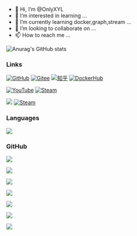 - 👋 Hi, I’m @OnlyXYL
- 👀 I’m interested in learning ...
- 🌱 I’m currently learning docker,graph,stream ...
- 💞️ I’m looking to collaborate on ...
- 📫 How to reach me ...

![Anurag's GitHub stats](https://github-readme-stats.vercel.app/api?username=OnlyXYL&count_private=true&show_icons=true&theme=radical)
### Links

[![GitHub](https://img.shields.io/badge/GitHub-white?logo=github&logoColor=black)](https://github.com/OnlyXYL)
[![Gitee](https://img.shields.io/badge/gitee-white?log=gitee&logoColor=red)](https://gitee.com/widdo)
[![知乎](https://img.shields.io/badge/知乎-white?logo=zhihu)](https://www.zhihu.com/people/52h2)
[![DockerHub](https://img.shields.io/badge/DockerHub-white?logo=Docker)](https://hub.docker.com/repository/docker/xiayaling/widdo)

[![YouTube](https://img.shields.io/badge/YouTube-white?logo=YouTube&logoColor=red)](https://www.youtube.com/)
[![Steam](https://img.shields.io/badge/Steam-white?logo=Steam&logoColor=blue)](https://www.youtube.com/)

[![](https://img.shields.io/badge/dynamic/json?color=red&label=%E7%BD%91%E6%98%93%E4%BA%91%E9%9F%B3%E4%B9%90%E7%B2%89%E4%B8%9D&query=%24.data.totalSubs&url=https%3A%2F%2Fapi.spencerwoo.com%2Fsubstats%2F%3Fsource%3DneteaseMusic%26queryKey%3D479945551)](https://music.163.com/#/my/m/music/playlist?id=479945551)
[![Steam](https://img.shields.io/badge/dynamic/json?label=Steam&query=%24.data.totalSubs&suffix=%20%20games&url=https%3A%2F%2Fapi.spencerwoo.com%2Fsubstats%2F%3Fsource%3DsteamGames%26queryKey%3D76561198336249957)]()


### Languages
<img src="https://img.shields.io/badge/language-java-success.svg"/>


### GitHub
[![](https://img.shields.io/github/stars/OnlyXYL?affiliations=OWNER&style=social)]()

[![](https://img.shields.io/github/commit-activity/w/OnlyXYL/widdo)](https://github.com/OnlyXYL)

[![](https://img.shields.io/github/commit-status/OnlyXYL/widdo/263.1.2.x/f8bf0bf)]()

[![](https://img.shields.io/github/v/release/OnlyXYl/widdo?display_name=tag&include_prereleases)]()

[![](https://img.shields.io/github/v/tag/OnlyXYL/widdo)]() 

[![](https://img.shields.io/bitbucket/issues/OnlyXYL/widdo)]()

[![](https://img.shields.io/github/issues-closed/OnlyXYL/widdo)]()

<!---
OnlyXYL/OnlyXYL is a ✨ special ✨ repository because its `README.md` (this file) appears on your GitHub profile.
You can click the Preview link to take a look at your changes.
--->
